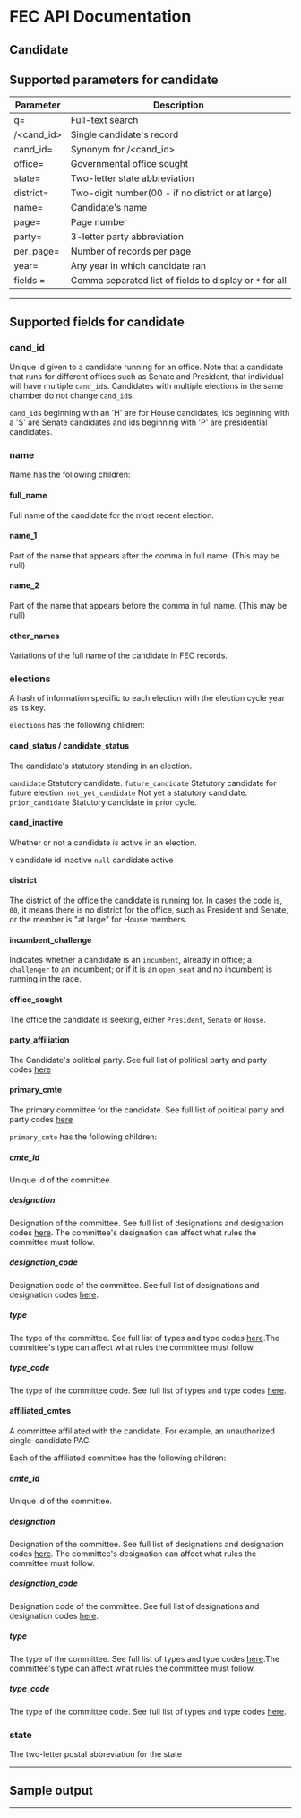 
# FEC API Documentation
## Candidate

## Supported parameters for candidate

| Parameter | Description |
|-----|-----|
| q=          | Full-text search |
| /<cand_id>  | Single candidate's record |
| cand_id=    | Synonym for /<cand_id> |
| office=     | Governmental office sought |
| state=      | Two-letter state abbreviation |
| district=   | Two-digit number(00 - if no district or at large) |
| name=       | Candidate's name |
| page=       | Page number |
| party=      | 3-letter party abbreviation |
| per_page=   | Number of records per page |
| year=       | Any year in which candidate ran |
| fields =    | Comma separated list of fields to display or `*` for all |


---

## Supported fields for candidate

### cand_id

Unique id given to a candidate running for an office. Note that a candidate that runs for different offices such as Senate and President, that individual will have multiple `cand_id`s. Candidates with multiple elections in the same chamber do not change `cand_id`s.

`cand_id`s beginning with an 'H' are for House candidates, ids beginning with a 'S' are Senate candidates and ids beginning with 'P' are presidential candidates.

### name

Name has the following children:

#### full_name

Full name of the candidate for the most recent election.

#### name_1

Part of the name that appears after the comma in full name. (This may be null)

#### name_2

Part of the name that appears before the comma in full name. (This may be null)

#### other_names

Variations of the full name of the candidate in FEC records.

### elections

A hash of information specific to each election with the election cycle year as its key.

`elections` has the following children:

#### cand_status / candidate_status

The candidate's statutory standing in an election.

`candidate` Statutory candidate.
`future_candidate` Statutory candidate for future election.
`not_yet_candidate` Not yet a statutory candidate.
`prior_candidate`  Statutory candidate in prior cycle.

#### cand_inactive

Whether or not a candidate is active in an election.

`Y` candidate id inactive
`null` candidate active

#### district

The district of the office the candidate is running for. In cases the code is, `00`, it means there is no district for the office, such as President and Senate, or the member is "at large" for House members.

#### incumbent_challenge

Indicates whether a candidate is an `incumbent`, already in office; a `challenger` to an incumbent; or if it is an `open_seat` and no incumbent is running in the race.

#### office_sought

The office the candidate is seeking, either `President`, `Senate` or `House`.

#### party_affiliation

The Candidate's political party. See full list of political party and party codes [here](party_codes)

#### primary_cmte

The primary committee for the candidate. See full list of political party and party codes [here](party_codes)

`primary_cmte` has the following children:

##### cmte_id

Unique id of the committee.

##### designation

Designation of the committee. See full list of designations and designation codes [here](designations). The committee's designation can affect what rules the committee must follow.

##### designation_code

Designation code of the committee. See full list of designations and designation codes [here](designations).

##### type

The type of the committee. See full list of types and type codes [here](committee_type).The committee's type can affect what rules the committee must follow.

##### type_code

The type of the committee code. See full list of types and type codes [here](committee_type).

#### affiliated_cmtes

A committee affiliated with the candidate. For example, an unauthorized single-candidate PAC.

Each of the affiliated committee has the following children:

##### cmte_id

Unique id of the committee.

##### designation

Designation of the committee. See full list of designations and designation codes [here](designations). The committee's designation can affect what rules the committee must follow.

##### designation_code

Designation code of the committee. See full list of designations and designation codes [here](designations).

##### type

The type of the committee. See full list of types and type codes [here](committee_type).The committee's type can affect what rules the committee must follow.

##### type_code

The type of the committee code. See full list of types and type codes [here](committee_type).

### state

The two-letter postal abbreviation for the state

---

## Sample output






---
